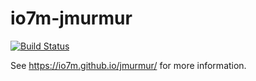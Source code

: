 io7m-jmurmur
==========

[![Build Status](https://travis-ci.org/io7m/jmurmur.svg?branch=master)](https://travis-ci.org/io7m/jmurmur)

See https://io7m.github.io/jmurmur/ for more information.
